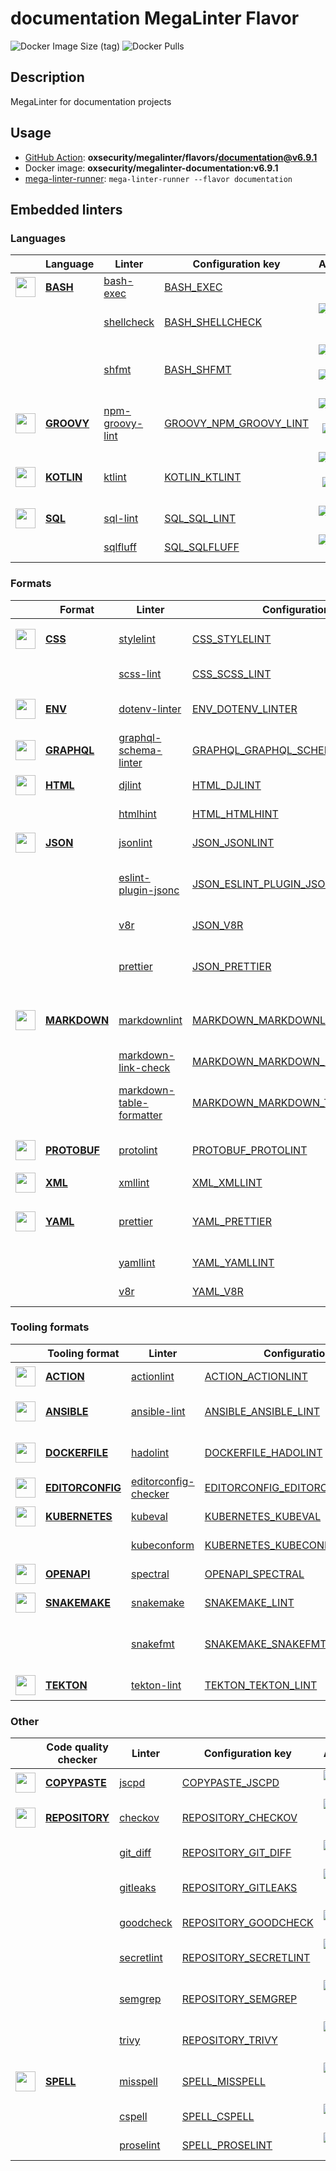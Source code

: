 # documentation MegaLinter Flavor

![Docker Image Size (tag)](https://img.shields.io/docker/image-size/oxsecurity/megalinter-documentation/v6.9.1)
![Docker Pulls](https://img.shields.io/docker/pulls/oxsecurity/megalinter-documentation)

## Description

MegaLinter for documentation projects

## Usage

- [GitHub Action](https://oxsecurity.github.io/megalinter/6.9.1/installation/#github-action): **oxsecurity/megalinter/flavors/documentation@v6.9.1**
- Docker image: **oxsecurity/megalinter-documentation:v6.9.1**
- [mega-linter-runner](https://oxsecurity.github.io/megalinter/6.9.1/mega-linter-runner/): `mega-linter-runner --flavor documentation`

## Embedded linters

### Languages

|                                                                             <!-- -->                                                                             | Language                                                                        | Linter                                                                                               | Configuration key                                                                                           |                                                                                                                     Additional                                                                                                                      |
|:----------------------------------------------------------------------------------------------------------------------------------------------------------------:|---------------------------------------------------------------------------------|------------------------------------------------------------------------------------------------------|-------------------------------------------------------------------------------------------------------------|:---------------------------------------------------------------------------------------------------------------------------------------------------------------------------------------------------------------------------------------------------:|
|  <img src="https://github.com/oxsecurity/megalinter/raw/main/docs/assets/icons/bash.ico" alt="" height="32px" class="megalinter-icon"></a> <!-- linter-icon -->  | [**BASH**](https://oxsecurity.github.io/megalinter/6.9.1/descriptors/bash/)     | [bash-exec](https://oxsecurity.github.io/megalinter/6.9.1/descriptors/bash_bash_exec/)               | [BASH_EXEC](https://oxsecurity.github.io/megalinter/6.9.1/descriptors/bash_bash_exec/)                      |                                                                                                                                                                                                                                                     |
|                                                                  <!-- --> <!-- linter-icon -->                                                                   |                                                                                 | [shellcheck](https://oxsecurity.github.io/megalinter/6.9.1/descriptors/bash_shellcheck/)             | [BASH_SHELLCHECK](https://oxsecurity.github.io/megalinter/6.9.1/descriptors/bash_shellcheck/)               |                                [![GitHub stars](https://img.shields.io/github/stars/koalaman/shellcheck?cacheSeconds=3600)](https://github.com/koalaman/shellcheck) ![sarif](https://shields.io/badge/-SARIF-orange)                                |
|                                                                  <!-- --> <!-- linter-icon -->                                                                   |                                                                                 | [shfmt](https://oxsecurity.github.io/megalinter/6.9.1/descriptors/bash_shfmt/)                       | [BASH_SHFMT](https://oxsecurity.github.io/megalinter/6.9.1/descriptors/bash_shfmt/)                         |                                        [![GitHub stars](https://img.shields.io/github/stars/mvdan/sh?cacheSeconds=3600)](https://github.com/mvdan/sh) ![formatter](https://shields.io/badge/-format-yellow)                                         |
| <img src="https://github.com/oxsecurity/megalinter/raw/main/docs/assets/icons/groovy.ico" alt="" height="32px" class="megalinter-icon"></a> <!-- linter-icon --> | [**GROOVY**](https://oxsecurity.github.io/megalinter/6.9.1/descriptors/groovy/) | [npm-groovy-lint](https://oxsecurity.github.io/megalinter/6.9.1/descriptors/groovy_npm_groovy_lint/) | [GROOVY_NPM_GROOVY_LINT](https://oxsecurity.github.io/megalinter/6.9.1/descriptors/groovy_npm_groovy_lint/) | [![GitHub stars](https://img.shields.io/github/stars/nvuillam/npm-groovy-lint?cacheSeconds=3600)](https://github.com/nvuillam/npm-groovy-lint) ![autofix](https://shields.io/badge/-autofix-green) ![sarif](https://shields.io/badge/-SARIF-orange) |
| <img src="https://github.com/oxsecurity/megalinter/raw/main/docs/assets/icons/kotlin.ico" alt="" height="32px" class="megalinter-icon"></a> <!-- linter-icon --> | [**KOTLIN**](https://oxsecurity.github.io/megalinter/6.9.1/descriptors/kotlin/) | [ktlint](https://oxsecurity.github.io/megalinter/6.9.1/descriptors/kotlin_ktlint/)                   | [KOTLIN_KTLINT](https://oxsecurity.github.io/megalinter/6.9.1/descriptors/kotlin_ktlint/)                   |         [![GitHub stars](https://img.shields.io/github/stars/pinterest/ktlint?cacheSeconds=3600)](https://github.com/pinterest/ktlint) ![autofix](https://shields.io/badge/-autofix-green) ![sarif](https://shields.io/badge/-SARIF-orange)         |
|  <img src="https://github.com/oxsecurity/megalinter/raw/main/docs/assets/icons/sql.ico" alt="" height="32px" class="megalinter-icon"></a> <!-- linter-icon -->   | [**SQL**](https://oxsecurity.github.io/megalinter/6.9.1/descriptors/sql/)       | [sql-lint](https://oxsecurity.github.io/megalinter/6.9.1/descriptors/sql_sql_lint/)                  | [SQL_SQL_LINT](https://oxsecurity.github.io/megalinter/6.9.1/descriptors/sql_sql_lint/)                     |                                                       [![GitHub stars](https://img.shields.io/github/stars/joereynolds/sql-lint?cacheSeconds=3600)](https://github.com/joereynolds/sql-lint)                                                        |
|                                                                  <!-- --> <!-- linter-icon -->                                                                   |                                                                                 | [sqlfluff](https://oxsecurity.github.io/megalinter/6.9.1/descriptors/sql_sqlfluff/)                  | [SQL_SQLFLUFF](https://oxsecurity.github.io/megalinter/6.9.1/descriptors/sql_sqlfluff/)                     |                                                          [![GitHub stars](https://img.shields.io/github/stars/sqlfluff/sqlfluff?cacheSeconds=3600)](https://github.com/sqlfluff/sqlfluff)                                                           |

### Formats

|                                                                              <!-- -->                                                                              | Format                                                                              | Linter                                                                                                                   | Configuration key                                                                                                                 |                                                                                                                          Additional                                                                                                                           |
|:------------------------------------------------------------------------------------------------------------------------------------------------------------------:|-------------------------------------------------------------------------------------|--------------------------------------------------------------------------------------------------------------------------|-----------------------------------------------------------------------------------------------------------------------------------|:-------------------------------------------------------------------------------------------------------------------------------------------------------------------------------------------------------------------------------------------------------------:|
|   <img src="https://github.com/oxsecurity/megalinter/raw/main/docs/assets/icons/css.ico" alt="" height="32px" class="megalinter-icon"></a> <!-- linter-icon -->    | [**CSS**](https://oxsecurity.github.io/megalinter/6.9.1/descriptors/css/)           | [stylelint](https://oxsecurity.github.io/megalinter/6.9.1/descriptors/css_stylelint/)                                    | [CSS_STYLELINT](https://oxsecurity.github.io/megalinter/6.9.1/descriptors/css_stylelint/)                                         |                                   [![GitHub stars](https://img.shields.io/github/stars/stylelint/stylelint?cacheSeconds=3600)](https://github.com/stylelint/stylelint) ![autofix](https://shields.io/badge/-autofix-green)                                    |
|                                                                   <!-- --> <!-- linter-icon -->                                                                    |                                                                                     | [scss-lint](https://oxsecurity.github.io/megalinter/6.9.1/descriptors/css_scss_lint/)                                    | [CSS_SCSS_LINT](https://oxsecurity.github.io/megalinter/6.9.1/descriptors/css_scss_lint/)                                         |                                                                   [![GitHub stars](https://img.shields.io/github/stars/sds/scss-lint?cacheSeconds=3600)](https://github.com/sds/scss-lint)                                                                    |
|   <img src="https://github.com/oxsecurity/megalinter/raw/main/docs/assets/icons/env.ico" alt="" height="32px" class="megalinter-icon"></a> <!-- linter-icon -->    | [**ENV**](https://oxsecurity.github.io/megalinter/6.9.1/descriptors/env/)           | [dotenv-linter](https://oxsecurity.github.io/megalinter/6.9.1/descriptors/env_dotenv_linter/)                            | [ENV_DOTENV_LINTER](https://oxsecurity.github.io/megalinter/6.9.1/descriptors/env_dotenv_linter/)                                 |                           [![GitHub stars](https://img.shields.io/github/stars/dotenv-linter/dotenv-linter?cacheSeconds=3600)](https://github.com/dotenv-linter/dotenv-linter) ![autofix](https://shields.io/badge/-autofix-green)                            |
| <img src="https://github.com/oxsecurity/megalinter/raw/main/docs/assets/icons/graphql.ico" alt="" height="32px" class="megalinter-icon"></a> <!-- linter-icon -->  | [**GRAPHQL**](https://oxsecurity.github.io/megalinter/6.9.1/descriptors/graphql/)   | [graphql-schema-linter](https://oxsecurity.github.io/megalinter/6.9.1/descriptors/graphql_graphql_schema_linter/)        | [GRAPHQL_GRAPHQL_SCHEMA_LINTER](https://oxsecurity.github.io/megalinter/6.9.1/descriptors/graphql_graphql_schema_linter/)         |                                                  [![GitHub stars](https://img.shields.io/github/stars/cjoudrey/graphql-schema-linter?cacheSeconds=3600)](https://github.com/cjoudrey/graphql-schema-linter)                                                   |
|   <img src="https://github.com/oxsecurity/megalinter/raw/main/docs/assets/icons/html.ico" alt="" height="32px" class="megalinter-icon"></a> <!-- linter-icon -->   | [**HTML**](https://oxsecurity.github.io/megalinter/6.9.1/descriptors/html/)         | [djlint](https://oxsecurity.github.io/megalinter/6.9.1/descriptors/html_djlint/)                                         | [HTML_DJLINT](https://oxsecurity.github.io/megalinter/6.9.1/descriptors/html_djlint/)                                             |                                                     [![GitHub stars](https://img.shields.io/github/stars/Riverside-Healthcare/djlint?cacheSeconds=3600)](https://github.com/Riverside-Healthcare/djlint)                                                      |
|                                                                   <!-- --> <!-- linter-icon -->                                                                    |                                                                                     | [htmlhint](https://oxsecurity.github.io/megalinter/6.9.1/descriptors/html_htmlhint/)                                     | [HTML_HTMLHINT](https://oxsecurity.github.io/megalinter/6.9.1/descriptors/html_htmlhint/)                                         |                                                               [![GitHub stars](https://img.shields.io/github/stars/htmlhint/HTMLHint?cacheSeconds=3600)](https://github.com/htmlhint/HTMLHint)                                                                |
|   <img src="https://github.com/oxsecurity/megalinter/raw/main/docs/assets/icons/json.ico" alt="" height="32px" class="megalinter-icon"></a> <!-- linter-icon -->   | [**JSON**](https://oxsecurity.github.io/megalinter/6.9.1/descriptors/json/)         | [jsonlint](https://oxsecurity.github.io/megalinter/6.9.1/descriptors/json_jsonlint/)                                     | [JSON_JSONLINT](https://oxsecurity.github.io/megalinter/6.9.1/descriptors/json_jsonlint/)                                         |                                                                [![GitHub stars](https://img.shields.io/github/stars/prantlf/jsonlint?cacheSeconds=3600)](https://github.com/prantlf/jsonlint)                                                                 |
|                                                                   <!-- --> <!-- linter-icon -->                                                                    |                                                                                     | [eslint-plugin-jsonc](https://oxsecurity.github.io/megalinter/6.9.1/descriptors/json_eslint_plugin_jsonc/)               | [JSON_ESLINT_PLUGIN_JSONC](https://oxsecurity.github.io/megalinter/6.9.1/descriptors/json_eslint_plugin_jsonc/)                   | [![GitHub stars](https://img.shields.io/github/stars/ota-meshi/eslint-plugin-jsonc?cacheSeconds=3600)](https://github.com/ota-meshi/eslint-plugin-jsonc) ![autofix](https://shields.io/badge/-autofix-green) ![sarif](https://shields.io/badge/-SARIF-orange) |
|                                                                   <!-- --> <!-- linter-icon -->                                                                    |                                                                                     | [v8r](https://oxsecurity.github.io/megalinter/6.9.1/descriptors/json_v8r/)                                               | [JSON_V8R](https://oxsecurity.github.io/megalinter/6.9.1/descriptors/json_v8r/)                                                   |                                                                    [![GitHub stars](https://img.shields.io/github/stars/chris48s/v8r?cacheSeconds=3600)](https://github.com/chris48s/v8r)                                                                     |
|                                                                   <!-- --> <!-- linter-icon -->                                                                    |                                                                                     | [prettier](https://oxsecurity.github.io/megalinter/6.9.1/descriptors/json_prettier/)                                     | [JSON_PRETTIER](https://oxsecurity.github.io/megalinter/6.9.1/descriptors/json_prettier/)                                         |                                    [![GitHub stars](https://img.shields.io/github/stars/prettier/prettier?cacheSeconds=3600)](https://github.com/prettier/prettier) ![formatter](https://shields.io/badge/-format-yellow)                                     |
| <img src="https://github.com/oxsecurity/megalinter/raw/main/docs/assets/icons/markdown.ico" alt="" height="32px" class="megalinter-icon"></a> <!-- linter-icon --> | [**MARKDOWN**](https://oxsecurity.github.io/megalinter/6.9.1/descriptors/markdown/) | [markdownlint](https://oxsecurity.github.io/megalinter/6.9.1/descriptors/markdown_markdownlint/)                         | [MARKDOWN_MARKDOWNLINT](https://oxsecurity.github.io/megalinter/6.9.1/descriptors/markdown_markdownlint/)                         |                              [![GitHub stars](https://img.shields.io/github/stars/DavidAnson/markdownlint?cacheSeconds=3600)](https://github.com/DavidAnson/markdownlint) ![formatter](https://shields.io/badge/-format-yellow)                               |
|                                                                   <!-- --> <!-- linter-icon -->                                                                    |                                                                                     | [markdown-link-check](https://oxsecurity.github.io/megalinter/6.9.1/descriptors/markdown_markdown_link_check/)           | [MARKDOWN_MARKDOWN_LINK_CHECK](https://oxsecurity.github.io/megalinter/6.9.1/descriptors/markdown_markdown_link_check/)           |                                                       [![GitHub stars](https://img.shields.io/github/stars/tcort/markdown-link-check?cacheSeconds=3600)](https://github.com/tcort/markdown-link-check)                                                        |
|                                                                   <!-- --> <!-- linter-icon -->                                                                    |                                                                                     | [markdown-table-formatter](https://oxsecurity.github.io/megalinter/6.9.1/descriptors/markdown_markdown_table_formatter/) | [MARKDOWN_MARKDOWN_TABLE_FORMATTER](https://oxsecurity.github.io/megalinter/6.9.1/descriptors/markdown_markdown_table_formatter/) |                    [![GitHub stars](https://img.shields.io/github/stars/nvuillam/markdown-table-formatter?cacheSeconds=3600)](https://github.com/nvuillam/markdown-table-formatter) ![formatter](https://shields.io/badge/-format-yellow)                     |
| <img src="https://github.com/oxsecurity/megalinter/raw/main/docs/assets/icons/protobuf.ico" alt="" height="32px" class="megalinter-icon"></a> <!-- linter-icon --> | [**PROTOBUF**](https://oxsecurity.github.io/megalinter/6.9.1/descriptors/protobuf/) | [protolint](https://oxsecurity.github.io/megalinter/6.9.1/descriptors/protobuf_protolint/)                               | [PROTOBUF_PROTOLINT](https://oxsecurity.github.io/megalinter/6.9.1/descriptors/protobuf_protolint/)                               |                                   [![GitHub stars](https://img.shields.io/github/stars/yoheimuta/protolint?cacheSeconds=3600)](https://github.com/yoheimuta/protolint) ![autofix](https://shields.io/badge/-autofix-green)                                    |
|   <img src="https://github.com/oxsecurity/megalinter/raw/main/docs/assets/icons/xml.ico" alt="" height="32px" class="megalinter-icon"></a> <!-- linter-icon -->    | [**XML**](https://oxsecurity.github.io/megalinter/6.9.1/descriptors/xml/)           | [xmllint](https://oxsecurity.github.io/megalinter/6.9.1/descriptors/xml_xmllint/)                                        | [XML_XMLLINT](https://oxsecurity.github.io/megalinter/6.9.1/descriptors/xml_xmllint/)                                             |                                                                                                                                                                                                                                                               |
|   <img src="https://github.com/oxsecurity/megalinter/raw/main/docs/assets/icons/yaml.ico" alt="" height="32px" class="megalinter-icon"></a> <!-- linter-icon -->   | [**YAML**](https://oxsecurity.github.io/megalinter/6.9.1/descriptors/yaml/)         | [prettier](https://oxsecurity.github.io/megalinter/6.9.1/descriptors/yaml_prettier/)                                     | [YAML_PRETTIER](https://oxsecurity.github.io/megalinter/6.9.1/descriptors/yaml_prettier/)                                         |                                    [![GitHub stars](https://img.shields.io/github/stars/prettier/prettier?cacheSeconds=3600)](https://github.com/prettier/prettier) ![formatter](https://shields.io/badge/-format-yellow)                                     |
|                                                                   <!-- --> <!-- linter-icon -->                                                                    |                                                                                     | [yamllint](https://oxsecurity.github.io/megalinter/6.9.1/descriptors/yaml_yamllint/)                                     | [YAML_YAMLLINT](https://oxsecurity.github.io/megalinter/6.9.1/descriptors/yaml_yamllint/)                                         |                                                            [![GitHub stars](https://img.shields.io/github/stars/adrienverge/yamllint?cacheSeconds=3600)](https://github.com/adrienverge/yamllint)                                                             |
|                                                                   <!-- --> <!-- linter-icon -->                                                                    |                                                                                     | [v8r](https://oxsecurity.github.io/megalinter/6.9.1/descriptors/yaml_v8r/)                                               | [YAML_V8R](https://oxsecurity.github.io/megalinter/6.9.1/descriptors/yaml_v8r/)                                                   |                                                                    [![GitHub stars](https://img.shields.io/github/stars/chris48s/v8r?cacheSeconds=3600)](https://github.com/chris48s/v8r)                                                                     |

### Tooling formats

|                                                                                <!-- -->                                                                                | Tooling format                                                                              | Linter                                                                                                               | Configuration key                                                                                                                 |                                                                                        Additional                                                                                        |
|:----------------------------------------------------------------------------------------------------------------------------------------------------------------------:|---------------------------------------------------------------------------------------------|----------------------------------------------------------------------------------------------------------------------|-----------------------------------------------------------------------------------------------------------------------------------|:----------------------------------------------------------------------------------------------------------------------------------------------------------------------------------------:|
|   <img src="https://github.com/oxsecurity/megalinter/raw/main/docs/assets/icons/default.ico" alt="" height="32px" class="megalinter-icon"></a> <!-- linter-icon -->    | [**ACTION**](https://oxsecurity.github.io/megalinter/6.9.1/descriptors/action/)             | [actionlint](https://oxsecurity.github.io/megalinter/6.9.1/descriptors/action_actionlint/)                           | [ACTION_ACTIONLINT](https://oxsecurity.github.io/megalinter/6.9.1/descriptors/action_actionlint/)                                 |                              [![GitHub stars](https://img.shields.io/github/stars/rhysd/actionlint?cacheSeconds=3600)](https://github.com/rhysd/actionlint)                              |
|   <img src="https://github.com/oxsecurity/megalinter/raw/main/docs/assets/icons/ansible.ico" alt="" height="32px" class="megalinter-icon"></a> <!-- linter-icon -->    | [**ANSIBLE**](https://oxsecurity.github.io/megalinter/6.9.1/descriptors/ansible/)           | [ansible-lint](https://oxsecurity.github.io/megalinter/6.9.1/descriptors/ansible_ansible_lint/)                      | [ANSIBLE_ANSIBLE_LINT](https://oxsecurity.github.io/megalinter/6.9.1/descriptors/ansible_ansible_lint/)                           | [![GitHub stars](https://img.shields.io/github/stars/ansible/ansible-lint?cacheSeconds=3600)](https://github.com/ansible/ansible-lint) ![sarif](https://shields.io/badge/-SARIF-orange)  |
|  <img src="https://github.com/oxsecurity/megalinter/raw/main/docs/assets/icons/dockerfile.ico" alt="" height="32px" class="megalinter-icon"></a> <!-- linter-icon -->  | [**DOCKERFILE**](https://oxsecurity.github.io/megalinter/6.9.1/descriptors/dockerfile/)     | [hadolint](https://oxsecurity.github.io/megalinter/6.9.1/descriptors/dockerfile_hadolint/)                           | [DOCKERFILE_HADOLINT](https://oxsecurity.github.io/megalinter/6.9.1/descriptors/dockerfile_hadolint/)                             |    [![GitHub stars](https://img.shields.io/github/stars/hadolint/hadolint?cacheSeconds=3600)](https://github.com/hadolint/hadolint) ![sarif](https://shields.io/badge/-SARIF-orange)     |
| <img src="https://github.com/oxsecurity/megalinter/raw/main/docs/assets/icons/editorconfig.ico" alt="" height="32px" class="megalinter-icon"></a> <!-- linter-icon --> | [**EDITORCONFIG**](https://oxsecurity.github.io/megalinter/6.9.1/descriptors/editorconfig/) | [editorconfig-checker](https://oxsecurity.github.io/megalinter/6.9.1/descriptors/editorconfig_editorconfig_checker/) | [EDITORCONFIG_EDITORCONFIG_CHECKER](https://oxsecurity.github.io/megalinter/6.9.1/descriptors/editorconfig_editorconfig_checker/) |     [![GitHub stars](https://img.shields.io/github/stars/editorconfig-checker/editorconfig-checker?cacheSeconds=3600)](https://github.com/editorconfig-checker/editorconfig-checker)     |
|  <img src="https://github.com/oxsecurity/megalinter/raw/main/docs/assets/icons/kubernetes.ico" alt="" height="32px" class="megalinter-icon"></a> <!-- linter-icon -->  | [**KUBERNETES**](https://oxsecurity.github.io/megalinter/6.9.1/descriptors/kubernetes/)     | [kubeval](https://oxsecurity.github.io/megalinter/6.9.1/descriptors/kubernetes_kubeval/)                             | [KUBERNETES_KUBEVAL](https://oxsecurity.github.io/megalinter/6.9.1/descriptors/kubernetes_kubeval/)                               |                           [![GitHub stars](https://img.shields.io/github/stars/instrumenta/kubeval?cacheSeconds=3600)](https://github.com/instrumenta/kubeval)                           |
|                                                                     <!-- --> <!-- linter-icon -->                                                                      |                                                                                             | [kubeconform](https://oxsecurity.github.io/megalinter/6.9.1/descriptors/kubernetes_kubeconform/)                     | [KUBERNETES_KUBECONFORM](https://oxsecurity.github.io/megalinter/6.9.1/descriptors/kubernetes_kubeconform/)                       |                             [![GitHub stars](https://img.shields.io/github/stars/yannh/kubeconform?cacheSeconds=3600)](https://github.com/yannh/kubeconform)                             |
|   <img src="https://github.com/oxsecurity/megalinter/raw/main/docs/assets/icons/openapi.ico" alt="" height="32px" class="megalinter-icon"></a> <!-- linter-icon -->    | [**OPENAPI**](https://oxsecurity.github.io/megalinter/6.9.1/descriptors/openapi/)           | [spectral](https://oxsecurity.github.io/megalinter/6.9.1/descriptors/openapi_spectral/)                              | [OPENAPI_SPECTRAL](https://oxsecurity.github.io/megalinter/6.9.1/descriptors/openapi_spectral/)                                   |                          [![GitHub stars](https://img.shields.io/github/stars/stoplightio/spectral?cacheSeconds=3600)](https://github.com/stoplightio/spectral)                          |
|  <img src="https://github.com/oxsecurity/megalinter/raw/main/docs/assets/icons/snakemake.ico" alt="" height="32px" class="megalinter-icon"></a> <!-- linter-icon -->   | [**SNAKEMAKE**](https://oxsecurity.github.io/megalinter/6.9.1/descriptors/snakemake/)       | [snakemake](https://oxsecurity.github.io/megalinter/6.9.1/descriptors/snakemake_snakemake/)                          | [SNAKEMAKE_LINT](https://oxsecurity.github.io/megalinter/6.9.1/descriptors/snakemake_snakemake/)                                  |                           [![GitHub stars](https://img.shields.io/github/stars/snakemake/snakemake?cacheSeconds=3600)](https://github.com/snakemake/snakemake)                           |
|                                                                     <!-- --> <!-- linter-icon -->                                                                      |                                                                                             | [snakefmt](https://oxsecurity.github.io/megalinter/6.9.1/descriptors/snakemake_snakefmt/)                            | [SNAKEMAKE_SNAKEFMT](https://oxsecurity.github.io/megalinter/6.9.1/descriptors/snakemake_snakefmt/)                               | [![GitHub stars](https://img.shields.io/github/stars/snakemake/snakefmt?cacheSeconds=3600)](https://github.com/snakemake/snakefmt) ![formatter](https://shields.io/badge/-format-yellow) |
|    <img src="https://github.com/oxsecurity/megalinter/raw/main/docs/assets/icons/tekton.ico" alt="" height="32px" class="megalinter-icon"></a> <!-- linter-icon -->    | [**TEKTON**](https://oxsecurity.github.io/megalinter/6.9.1/descriptors/tekton/)             | [tekton-lint](https://oxsecurity.github.io/megalinter/6.9.1/descriptors/tekton_tekton_lint/)                         | [TEKTON_TEKTON_LINT](https://oxsecurity.github.io/megalinter/6.9.1/descriptors/tekton_tekton_lint/)                               |                               [![GitHub stars](https://img.shields.io/github/stars/IBM/tekton-lint?cacheSeconds=3600)](https://github.com/IBM/tekton-lint)                               |

### Other

|                                                                              <!-- -->                                                                               | Code quality checker                                                                    | Linter                                                                                         | Configuration key                                                                                         |                                                                                        Additional                                                                                         |
|:-------------------------------------------------------------------------------------------------------------------------------------------------------------------:|-----------------------------------------------------------------------------------------|------------------------------------------------------------------------------------------------|-----------------------------------------------------------------------------------------------------------|:-----------------------------------------------------------------------------------------------------------------------------------------------------------------------------------------:|
| <img src="https://github.com/oxsecurity/megalinter/raw/main/docs/assets/icons/copypaste.ico" alt="" height="32px" class="megalinter-icon"></a> <!-- linter-icon --> | [**COPYPASTE**](https://oxsecurity.github.io/megalinter/6.9.1/descriptors/copypaste/)   | [jscpd](https://oxsecurity.github.io/megalinter/6.9.1/descriptors/copypaste_jscpd/)            | [COPYPASTE_JSCPD](https://oxsecurity.github.io/megalinter/6.9.1/descriptors/copypaste_jscpd/)             |                              [![GitHub stars](https://img.shields.io/github/stars/kucherenko/jscpd?cacheSeconds=3600)](https://github.com/kucherenko/jscpd)                               |
|  <img src="https://github.com/oxsecurity/megalinter/raw/main/docs/assets/icons/default.ico" alt="" height="32px" class="megalinter-icon"></a> <!-- linter-icon -->  | [**REPOSITORY**](https://oxsecurity.github.io/megalinter/6.9.1/descriptors/repository/) | [checkov](https://oxsecurity.github.io/megalinter/6.9.1/descriptors/repository_checkov/)       | [REPOSITORY_CHECKOV](https://oxsecurity.github.io/megalinter/6.9.1/descriptors/repository_checkov/)       |  [![GitHub stars](https://img.shields.io/github/stars/bridgecrewio/checkov?cacheSeconds=3600)](https://github.com/bridgecrewio/checkov) ![sarif](https://shields.io/badge/-SARIF-orange)  |
|                                                                    <!-- --> <!-- linter-icon -->                                                                    |                                                                                         | [git_diff](https://oxsecurity.github.io/megalinter/6.9.1/descriptors/repository_git_diff/)     | [REPOSITORY_GIT_DIFF](https://oxsecurity.github.io/megalinter/6.9.1/descriptors/repository_git_diff/)     |                                       [![GitHub stars](https://img.shields.io/github/stars/git/git?cacheSeconds=3600)](https://github.com/git/git)                                        |
|                                                                    <!-- --> <!-- linter-icon -->                                                                    |                                                                                         | [gitleaks](https://oxsecurity.github.io/megalinter/6.9.1/descriptors/repository_gitleaks/)     | [REPOSITORY_GITLEAKS](https://oxsecurity.github.io/megalinter/6.9.1/descriptors/repository_gitleaks/)     |  [![GitHub stars](https://img.shields.io/github/stars/zricethezav/gitleaks?cacheSeconds=3600)](https://github.com/zricethezav/gitleaks) ![sarif](https://shields.io/badge/-SARIF-orange)  |
|                                                                    <!-- --> <!-- linter-icon -->                                                                    |                                                                                         | [goodcheck](https://oxsecurity.github.io/megalinter/6.9.1/descriptors/repository_goodcheck/)   | [REPOSITORY_GOODCHECK](https://oxsecurity.github.io/megalinter/6.9.1/descriptors/repository_goodcheck/)   |                               [![GitHub stars](https://img.shields.io/github/stars/sider/goodcheck?cacheSeconds=3600)](https://github.com/sider/goodcheck)                                |
|                                                                    <!-- --> <!-- linter-icon -->                                                                    |                                                                                         | [secretlint](https://oxsecurity.github.io/megalinter/6.9.1/descriptors/repository_secretlint/) | [REPOSITORY_SECRETLINT](https://oxsecurity.github.io/megalinter/6.9.1/descriptors/repository_secretlint/) | [![GitHub stars](https://img.shields.io/github/stars/secretlint/secretlint?cacheSeconds=3600)](https://github.com/secretlint/secretlint) ![sarif](https://shields.io/badge/-SARIF-orange) |
|                                                                    <!-- --> <!-- linter-icon -->                                                                    |                                                                                         | [semgrep](https://oxsecurity.github.io/megalinter/6.9.1/descriptors/repository_semgrep/)       | [REPOSITORY_SEMGREP](https://oxsecurity.github.io/megalinter/6.9.1/descriptors/repository_semgrep/)       |  [![GitHub stars](https://img.shields.io/github/stars/returntocorp/semgrep?cacheSeconds=3600)](https://github.com/returntocorp/semgrep) ![sarif](https://shields.io/badge/-SARIF-orange)  |
|                                                                    <!-- --> <!-- linter-icon -->                                                                    |                                                                                         | [trivy](https://oxsecurity.github.io/megalinter/6.9.1/descriptors/repository_trivy/)           | [REPOSITORY_TRIVY](https://oxsecurity.github.io/megalinter/6.9.1/descriptors/repository_trivy/)           |    [![GitHub stars](https://img.shields.io/github/stars/aquasecurity/trivy?cacheSeconds=3600)](https://github.com/aquasecurity/trivy) ![sarif](https://shields.io/badge/-SARIF-orange)    |
|   <img src="https://github.com/oxsecurity/megalinter/raw/main/docs/assets/icons/spell.ico" alt="" height="32px" class="megalinter-icon"></a> <!-- linter-icon -->   | [**SPELL**](https://oxsecurity.github.io/megalinter/6.9.1/descriptors/spell/)           | [misspell](https://oxsecurity.github.io/megalinter/6.9.1/descriptors/spell_misspell/)          | [SPELL_MISSPELL](https://oxsecurity.github.io/megalinter/6.9.1/descriptors/spell_misspell/)               |    [![GitHub stars](https://img.shields.io/github/stars/client9/misspell?cacheSeconds=3600)](https://github.com/client9/misspell) ![autofix](https://shields.io/badge/-autofix-green)     |
|                                                                    <!-- --> <!-- linter-icon -->                                                                    |                                                                                         | [cspell](https://oxsecurity.github.io/megalinter/6.9.1/descriptors/spell_cspell/)              | [SPELL_CSPELL](https://oxsecurity.github.io/megalinter/6.9.1/descriptors/spell_cspell/)                   |                     [![GitHub stars](https://img.shields.io/github/stars/streetsidesoftware/cspell?cacheSeconds=3600)](https://github.com/streetsidesoftware/cspell)                      |
|                                                                    <!-- --> <!-- linter-icon -->                                                                    |                                                                                         | [proselint](https://oxsecurity.github.io/megalinter/6.9.1/descriptors/spell_proselint/)        | [SPELL_PROSELINT](https://oxsecurity.github.io/megalinter/6.9.1/descriptors/spell_proselint/)             |                            [![GitHub stars](https://img.shields.io/github/stars/amperser/proselint?cacheSeconds=3600)](https://github.com/amperser/proselint)                             |

